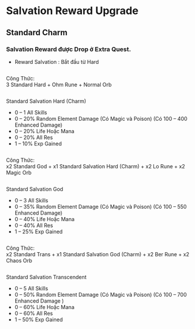 # Salvation Reward Upgrade

## Standard Charm

### **Salvation Reward được Drop ở Extra Quest.​**

* Reward Salvation : Bắt đầu từ Hard

<figure><img src="https://i0.wp.com/forum.vbaplay.com/data/attachments/0/327-8c727d5f0feea24758729cebcde24579.jpg?resize=183%2C62&#x26;ssl=1" alt=""><figcaption></figcaption></figure>

Công Thức:\
3 Standard Hard + Ohm Rune + Normal Orb

<figure><img src="https://i0.wp.com/forum.vbaplay.com/data/attachments/0/330-55a395afa17f50e5791b4e676d6d165c.jpg?resize=206%2C150&#x26;ssl=1" alt=""><figcaption></figcaption></figure>

Standard Salvation Hard (Charm)

* 0 – 1 All Skills
* 0 – 20% Random Element Damage (Có Magic và Poison) (Có 100 – 400 Enhanced Damage)
* 0 – 20% Life Hoặc Mana
* 0 – 20% All Res
* 1 – 10% Exp Gained

<figure><img src="https://i0.wp.com/forum.vbaplay.com/data/attachments/0/328-6de175fa31f0453c3389b44db59d3b27.jpg?resize=177%2C67&#x26;ssl=1" alt=""><figcaption></figcaption></figure>

Công Thức:\
x2 Standard God + x1 Standard Salvation Hard (Charm) + x2 Lo Rune + x2 Magic Orb

<figure><img src="https://i0.wp.com/forum.vbaplay.com/data/attachments/0/331-0fb42de06a780bb0dcb09bc996f22c6c.jpg?resize=206%2C150&#x26;ssl=1" alt=""><figcaption></figcaption></figure>

Standard Salvation God

* 0 – 3 All Skills
* 0 – 35% Random Element Damage (Có Magic và Poison) (Có 100 – 550 Enhanced Damage)
* 0 – 40% Life Hoặc Mana
* 0 – 40% All Res
* 1 – 25% Exp Gained

<figure><img src="https://i0.wp.com/forum.vbaplay.com/data/attachments/0/329-89ce0830b47ac94c19bbceee26e84d68.jpg?resize=243%2C64&#x26;ssl=1" alt=""><figcaption></figcaption></figure>

Công Thức:\
x2 Standard Trans + x1 Standard Salvation God (Charm) + x2 Ber Rune + x2 Chaos Orb

<figure><img src="https://i0.wp.com/forum.vbaplay.com/data/attachments/0/332-e40bd69c41d130067bb4dcbbb7c7cbcb.jpg?resize=255%2C150&#x26;ssl=1" alt=""><figcaption></figcaption></figure>

Standard Salvation Transcendent

* 0 – 5 All Skills
* 0 – 50% Random Element Damage (Có Magic và Poison) (Có 100 – 700 Enhanced Damage )
* 0 – 60% Life Hoặc Mana
* 0 – 60% All Res
* 1 – 50% Exp Gained
